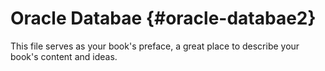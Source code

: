 # Oracle Databae {#oracle-databae2}

This file serves as your book's preface, a great place to describe your book's content and ideas.

